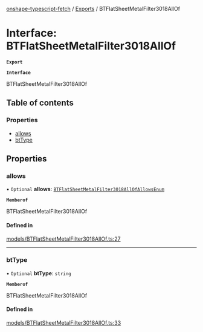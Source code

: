 [onshape-typescript-fetch](../README.md) / [Exports](../modules.md) / BTFlatSheetMetalFilter3018AllOf

# Interface: BTFlatSheetMetalFilter3018AllOf

**`Export`**

**`Interface`**

BTFlatSheetMetalFilter3018AllOf

## Table of contents

### Properties

- [allows](BTFlatSheetMetalFilter3018AllOf.md#allows)
- [btType](BTFlatSheetMetalFilter3018AllOf.md#bttype)

## Properties

### allows

• `Optional` **allows**: [`BTFlatSheetMetalFilter3018AllOfAllowsEnum`](../modules.md#btflatsheetmetalfilter3018allofallowsenum-1)

**`Memberof`**

BTFlatSheetMetalFilter3018AllOf

#### Defined in

[models/BTFlatSheetMetalFilter3018AllOf.ts:27](https://github.com/toebes/onshape-typescript-fetch/blob/3e11ae1/models/BTFlatSheetMetalFilter3018AllOf.ts#L27)

___

### btType

• `Optional` **btType**: `string`

**`Memberof`**

BTFlatSheetMetalFilter3018AllOf

#### Defined in

[models/BTFlatSheetMetalFilter3018AllOf.ts:33](https://github.com/toebes/onshape-typescript-fetch/blob/3e11ae1/models/BTFlatSheetMetalFilter3018AllOf.ts#L33)

